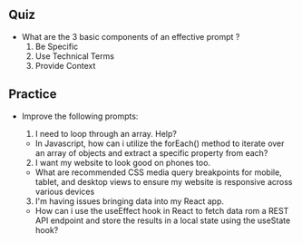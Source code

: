 ## Quiz

- What are the 3 basic components of an effective prompt ?
  1. Be Specific
  2. Use Technical Terms
  3. Provide Context

## Practice

- Improve the following prompts:

  1. I need to loop through an array. Help?

  - In Javascript, how can i utilize the forEach() method to iterate over an array of objects and extract a specific property from each?

  2. I want my website to look good on phones too.

  - What are recommended CSS media query breakpoints for mobile, tablet, and desktop views to ensure my website is responsive across various devices

  3. I'm having issues bringing data into my React app.

  - How can i use the useEffect hook in React to fetch data rom a REST API endpoint and store the results in a local state using the useState hook?
